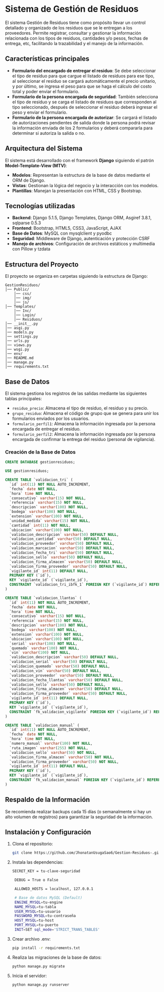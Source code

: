 # Sistema de Gestión de Residuos

El sistema Gestión de Residuos tiene como propósito llevar un control detallado y organizado de los residuos que se le entregan a los proveedores. Permite registrar, consultar y gestionar la información relacionada con los tipos de residuos, cantidades y/o pesos, fechas de entrega, etc, facilitando la trazabilidad y el manejo de la información.

## Características principales
- **Formulario del encargado de entregar el residuo**: Se debe seleccionar el tipo de residuo para que cargue el listado de residuos para ese tipo, al seleccionar el residuo se cargará automáticamente el precio unitario, y por último, se ingresa el peso para que se haga el cálculo del costo total y poder enviar el formulario.
- **Formulario de la persona encargada de seguridad**: También selecciona el tipo de residuo y se carga el listado de residuos que corresponden al tipo seleccionado, después de seleccionar el residuo deberá ingresar el peso y enviar el formulario.
- **Formulario de la persona encargada de autorizar**: Se cargará el listado de autorizaciones pendientes de salida donde la persona podrá revisar la información enviada de los 2 formularios y deberá compararla para determinar si autoriza la salida o no. 

## Arquitectura del Sistema
El sistema está desarrollado con el framework **Django** siguiendo el patrón **Model-Template-View (MTV)**:
- **Modelos**: Representan la estructura de la base de datos mediante el ORM de Django.
- **Vistas**: Gestionan la lógica del negocio y la interacción con los modelos.
- **Plantillas**: Manejan la presentación con HTML, CSS y Bootstrap.

## Tecnologías utilizadas
- **Backend**: Django 5.1.5, Django Templates, Django ORM, Asgiref 3.8.1, sqlparse 0.5.3
- **Frontend**: Bootstrap, HTML5, CSS3, JavaScript, AJAX
- **Base de Datos**: MySQL con mysqlclient y pyodbc
- **Seguridad**: Middleware de Django, autenticación y protección CSRF
- **Manejo de archivos**: Configuración de archivos estáticos y multimedia con Pillow y tzdata

## Estructura del Proyecto
El proyecto se organiza en carpetas siguiendo la estructura de Django:
```
GestionResiduos/
│── Public/
    │── css/
    │── img/
    │── js/
│── Templates/
    │── Inc/
    │── Login/
    │── Residuos/
│── __init__.py
│── asgi.py
│── models.py
│── settings.py
│── urls.py
│── views.py
│── wsgi.py
│── env/
│── README.md
│── manage.py
│── requirements.txt
```

## Base de Datos
El sistema gestiona los registros de las salidas mediante las siguientes tablas principales:
- `residuo_precio`: Almacena el tipo de residuo, el residuo y su precio.
- `grupo_residuo`: Almacena el código de grupo que se genera para unir los formularios enviados por los usuarios.
- `formulario_perfil1`: Almacena la información ingresada por la persona encargada de entregar el residuo.
- `formulario_perfil2`: Almacena la información ingresada por la persona encargada de confirmar la entrega del residuo (personal de vigilancia).


### Creación de la Base de Datos
```sql
CREATE DATABASE gestionresiduos;

USE gestionresiduos;

CREATE TABLE `validacion_tri` (
  `id` int(11) NOT NULL AUTO_INCREMENT,
  `fecha` date NOT NULL,
  `hora` time NOT NULL,
  `consecutivo` varchar(15) NOT NULL,
  `referencia` varchar(15) NOT NULL,
  `descripcion` varchar(100) NOT NULL,
  `bodega` varchar(100) NOT NULL,
  `extension` varchar(100) NOT NULL,
  `unidad_medida` varchar(15) NOT NULL,
  `cantidad` int(11) NOT NULL,
  `ubicacion` varchar(100) NOT NULL,
  `validacion_descripcion` varchar(50) DEFAULT NULL,
  `validacion_cantidad` varchar(50) DEFAULT NULL,
  `validacion_proveedor` varchar(50) DEFAULT NULL,
  `validacion_marcacion` varchar(50) DEFAULT NULL,
  `validacion_fecha_tri` varchar(50) DEFAULT NULL,
  `validacion_sello` varchar(50) DEFAULT NULL,
  `validacion_firma_almacen` varchar(50) DEFAULT NULL,
  `validacion_firma_proveedor` varchar(50) DEFAULT NULL,
  `vigilante_id` int(11) DEFAULT NULL,
  PRIMARY KEY (`id`),
  KEY `vigilante_id` (`vigilante_id`),
  CONSTRAINT `validacion_tri_ibfk_1` FOREIGN KEY (`vigilante_id`) REFERENCES `auth_user` (`id`)
) 

CREATE TABLE `validacion_llantas` (
  `id` int(11) NOT NULL AUTO_INCREMENT,
  `fecha` date NOT NULL,
  `hora` time NOT NULL,
  `consecutivo` varchar(15) NOT NULL,
  `referencia` varchar(15) NOT NULL,
  `descripcion` varchar(100) NOT NULL,
  `bodega` varchar(100) NOT NULL,
  `extension` varchar(100) NOT NULL,
  `ubicacion` varchar(100) NOT NULL,
  `serial` varchar(100) NOT NULL,
  `quemado` varchar(100) NOT NULL,
  `vin` varchar(100) NOT NULL,
  `validacion_descripcion` varchar(50) DEFAULT NULL,
  `validacion_serial` varchar(50) DEFAULT NULL,
  `validacion_quemado` varchar(50) DEFAULT NULL,
  `validacion_vin` varchar(50) DEFAULT NULL,
  `validacion_proveedor` varchar(50) DEFAULT NULL,
  `validacion_fecha_llantas` varchar(50) DEFAULT NULL,
  `validacion_sello` varchar(50) DEFAULT NULL,
  `validacion_firma_almacen` varchar(50) DEFAULT NULL,
  `validacion_firma_proveedor` varchar(50) DEFAULT NULL,
  `vigilante_id` int(11) DEFAULT NULL,
  PRIMARY KEY (`id`),
  KEY `vigilante_id` (`vigilante_id`),
  CONSTRAINT `fk_validacion_vigilante` FOREIGN KEY (`vigilante_id`) REFERENCES `auth_user` (`id`)
) 

CREATE TABLE `validacion_manual` (
  `id` int(11) NOT NULL AUTO_INCREMENT,
  `fecha` date NOT NULL,
  `hora` time NOT NULL,
  `numero_manual` varchar(100) NOT NULL,
  `ruta_imagen` varchar(255) NOT NULL,
  `validacion_sello` varchar(50) NOT NULL,
  `validacion_firma_almacen` varchar(50) NOT NULL,
  `validacion_firma_proveedor` varchar(50) NOT NULL,
  `vigilante_id` int(11) DEFAULT NULL,
  PRIMARY KEY (`id`),
  KEY `vigilante_id` (`vigilante_id`),
  CONSTRAINT `fk_validacion_manual` FOREIGN KEY (`vigilante_id`) REFERENCES `auth_user` (`id`)
)


```

## Respaldo de la Información
Se recomienda realizar backups cada 15 días (o semanalmente si hay un alto volumen de registros) para garantizar la seguridad de la información.

## Instalación y Configuración
1. Clona el repositorio:
   ```bash
   git clone https://github.com/JhonatanUsugaSao6/Gestion-Residuos-.git
   ```
2. Instala las dependencias:
   ```bash
   SECRET_KEY = tu-clave-seguridad

    DEBUG = True o False

    ALLOWED_HOSTS = localhost, 127.0.0.1

    # Base de datos MySQL (Default)
    ENGINE_MYSQL=tu-engine
    NAME_MYSQL=tu-tabla
    USER_MYSQL=tu-usuario
    PASSWORD_MYSQL=tu-contraseña
    HOST_MYSQL=tu-host
    PORT_MYSQL=tu-puerto
    INIT=SET sql_mode='STRICT_TRANS_TABLES'
   ```

3. Crear archivo .env:
   ```bash
   pip install -r requirements.txt
   ```

4. Realiza las migraciones de la base de datos:
   ```bash
   python manage.py migrate
   ```
5. Inicia el servidor:
   ```bash
   python manage.py runserver
   ```



